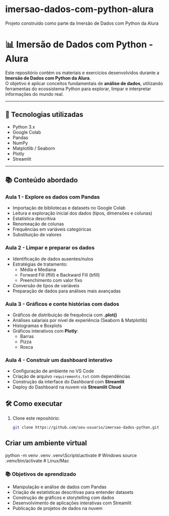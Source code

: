 # imersao-dados-com-python-alura
Projeto construído como parte da Imersão de Dados com Python da Alura

# 📊 Imersão de Dados com Python - Alura

Este repositório contém os materiais e exercícios desenvolvidos durante a **Imersão de Dados com Python da Alura**.  
O objetivo é aplicar conceitos fundamentais de **análise de dados**, utilizando ferramentas do ecossistema Python para explorar, limpar e interpretar informações do mundo real.

---

## 🚀 Tecnologias utilizadas
- Python 3.x
- Google Colab
- Pandas
- NumPy
- Matplotlib / Seaborn
- Plotly
- Streamlit

---

## 📚 Conteúdo abordado

### Aula 1 - Explore os dados com Pandas
- Importação de bibliotecas e datasets no Google Colab
- Leitura e exploração inicial dos dados (tipos, dimensões e colunas)
- Estatística descritiva
- Renomeação de colunas
- Frequências em variáveis categóricas
- Substituição de valores

### Aula 2 - Limpar e preparar os dados
- Identificação de dados ausentes/nulos
- Estratégias de tratamento:
  - Média e Mediana
  - Forward Fill (ffill) e Backward Fill (bfill)
  - Preenchimento com valor fixo
- Conversão de tipos de variáveis
- Preparação de dados para análises mais avançadas

### Aula 3 - Gráficos e conte histórias com dados
- Gráficos de distribuição de frequência com **.plot()**
- Análises salariais por nível de experiência (Seaborn & Matplotlib)
- Histogramas e Boxplots
- Gráficos interativos com **Plotly**:
  - Barras
  - Pizza
  - Rosca
  
### Aula 4 - Construir um dashboard interativo
- Configuração de ambiente no VS Code
- Criação de arquivo `requirements.txt` com dependências
- Construção da interface do Dashboard com **Streamlit**
- Deploy do Dashboard na nuvem via **Streamlit Cloud**

## 🛠 Como executar
1. Clone este repositório:
   ```bash
   git clone https://github.com/seu-usuario/imersao-dados-python.git

## Criar um ambiente virtual
python -m venv .venv
.venv\Scripts\activate   # Windows
source .venv/bin/activate  # Linux/Mac

### 📚 Objetivos de aprendizado
- Manipulação e análise de dados com Pandas
- Criação de estatísticas descritivas para entender datasets
- Construção de gráficos e storytelling com dados
- Desenvolvimento de aplicações interativas com Streamlit
- Publicação de projetos de dados na nuvem
